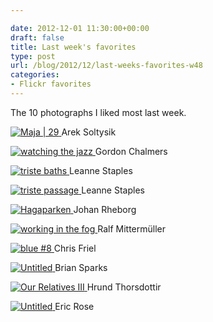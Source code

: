 ```yaml
---

date: 2012-12-01 11:30:00+00:00
draft: false
title: Last week's favorites
type: post
url: /blog/2012/12/last-weeks-favorites-w48
categories:
- Flickr favorites
---
```


The 10 photographs I liked most last week.





[![Maja | 29](https://farm9.staticflickr.com/8060/8212796929_d60150f200_b.jpg)
](http://www.flickr.com/photos/areksoltysik/8212796929/)
Arek Soltysik





[![watching the jazz](https://farm9.staticflickr.com/8204/8195105207_d7210b0ce2_b.jpg)
](http://www.flickr.com/photos/gorbochev/8195105207/)
Gordon Chalmers





[![triste baths](https://farm9.staticflickr.com/8477/8216030671_1441e44252_b.jpg)
](http://www.flickr.com/photos/ifotog/8216030671/)
Leanne Staples





[![triste passage](https://farm9.staticflickr.com/8343/8220372001_327d1aaf9a_b.jpg)
](http://www.flickr.com/photos/ifotog/8220372001/)
Leanne Staples





[![Hagaparken](https://farm9.staticflickr.com/8060/8223469335_d25401aa1f_b.jpg)
](http://www.flickr.com/photos/johanrheborg/8223469335/)
Johan Rheborg





[![working in the fog](https://farm9.staticflickr.com/8207/8220980384_cba67384cb_b.jpg)
](http://www.flickr.com/photos/crosslens/8220980384/)
Ralf Mittermüller





[![blue #8](https://farm9.staticflickr.com/8490/8218088092_6803c11d2b_b.jpg)
](http://www.flickr.com/photos/cfriel/8218088092/)
Chris Friel





[![Untitled](https://farm9.staticflickr.com/8210/8229844779_f4dc9e0952_b.jpg)
](http://www.flickr.com/photos/briansparks/8229844779/)
Brian Sparks





[![Our Relatives III](https://farm9.staticflickr.com/8350/8229252017_cbc5f02a91_b.jpg)
](http://www.flickr.com/photos/_rainbowgirl/8229252017/)
Hrund Thorsdottir





[![Untitled](https://farm9.staticflickr.com/8480/8227611537_f0bfc297d5_b.jpg)
](http://www.flickr.com/photos/eric-rose/8227611537/)
Eric Rose
